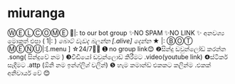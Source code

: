 # miuranga
Ⓦ︎Ⓔ︎Ⓛ︎Ⓒ︎Ⓞ︎Ⓜ︎Ⓔ︎ 🤖|:  to our bot group ✨NO SPAM ✨NO LINK ✨ අනවශ්‍ය මොකුත් එපා ( 1|: ) *බොට් වැඩද බලන්න [.alive] දෙන්න* ★ |: Ⓑ︎Ⓞ︎Ⓣ︎ Ⓜ︎Ⓔ︎Ⓝ︎Ⓤ︎|:[.menu ] ☆24/7😵‍💫 ➊ no group link😊 ❷සින්දු ඩවුන්ලෝඩ් කරන්න      .song( සින්දුවේ නම ) ❸වීඩියෝ ඩවුන්ලොඩ් කිරීමට     .video(youtube link) ❹ස්ටිකර් සෑදීමට  .attp (ඕනි නම ඉන්ග්ලිශ් වලින්) ❺ හැම කමාන්ඩ් එකකට කලින්ම .එකක් අනිවාර්ය වේ 😊
